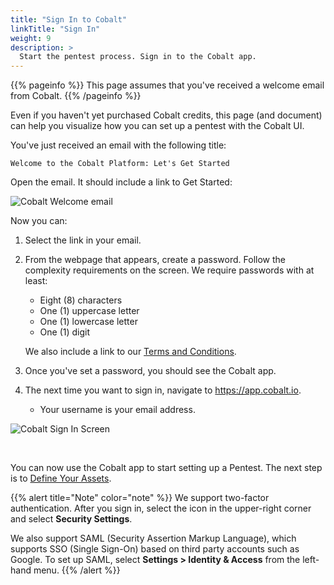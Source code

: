```yaml
---
title: "Sign In to Cobalt"
linkTitle: "Sign In"
weight: 9
description: >
  Start the pentest process. Sign in to the Cobalt app.
---
```


{{% pageinfo %}}
This page assumes that you've received a welcome email from Cobalt.
{{% /pageinfo %}}

Even if you haven't yet purchased Cobalt credits, this page (and document)
can help you visualize how you can set up a pentest with the Cobalt UI.

You've just received an email with the following title:

```
Welcome to the Cobalt Platform: Let's Get Started
```

Open the email. It should include a link to Get Started:

![Cobalt Welcome email](/gsg/WelcomeEmail.png "Get Started")

Now you can:

1. Select the link in your email.

1. From the webpage that appears, create a password. Follow the complexity
   requirements on the screen. We require passwords with at least:
   - Eight (8) characters
   - One (1) uppercase letter
   - One (1) lowercase letter
   - One (1) digit

   We also include a link to our [Terms and Conditions](https://cobalt.io/terms/general).

1. Once you've set a password, you should see the Cobalt app.

1. The next time you want to sign in, navigate to https://app.cobalt.io.
   - Your username is your email address.

![Cobalt Sign In Screen](/gsg/SignIn.png "sign in")

<br>

You can now use the Cobalt app to start setting up a Pentest. The next step is
to [Define Your Assets](../assets).

{{% alert title="Note" color="note" %}}
We support two-factor authentication. After you sign in, select the icon in the upper-right
corner and select **Security Settings**.

We also support SAML (Security Assertion Markup Language), which supports SSO
(Single Sign-On) based on third party accounts such as Google. To set up SAML,
select **Settings > Identity & Access** from the left-hand menu.
{{% /alert %}}

